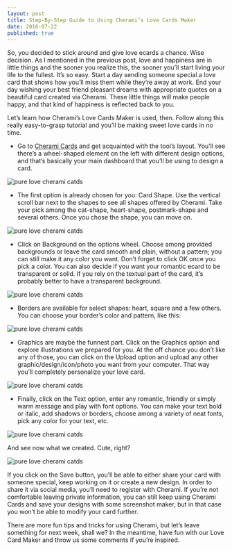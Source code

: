 ```yaml
---
layout: post
title: Step-By-Step Guide to Using Cherami’s Love Cards Maker
date: 2016-07-22
published: true
---
```

So, you decided to stick around and give love ecards a chance. Wise decision. As I mentioned in the previous post, love and happiness are in little things and the sooner you realize this, the sooner you’ll start living your life to the fullest. It’s so easy. Start a day sending someone special a love card that shows how you’ll miss them while they’re away at work. End your day wishing your best friend pleasant dreams with appropriate quotes on a beautiful card created via Cherami. These little things will make people happy, and that kind of happiness is reflected back to you. 

Let’s learn how Cherami’s Love Cards Maker is used, then. Follow along this really easy-to-grasp tutorial and you’ll be making sweet love cards in no time. 

 * Go to [Cherami Cards](https://cherami.cards/love) and get acquainted with the tool’s layout. You’ll see there’s a wheel-shaped element on the left with different design options, and that’s basically your main dashboard that you’ll be using to design a card. 

![pure love cherami catds](http://blog.cherami.cards/assets/img/step/cherami-cover.png#center)

 * The first option is already chosen for you: Card Shape. Use the vertical scroll bar next to the shapes to see all shapes offered by Cherami. Take your pick among the cat-shape, heart-shape, postmark-shape and several others. Once you chose the shape, you can move on.

![pure love cherami catds](http://blog.cherami.cards/assets/img/step/cherami-shape-selected.png#center)

 * Click on Background on the options wheel. Choose among provided backgrounds or leave the card smooth and plain, without a pattern; you can still make it any color you want. Don’t forget to click OK once you pick a color. You can also decide if you want your romantic ecard to be transparent or solid. If you rely on the textual part of the card, it’s probably better to have a transparent background.

![pure love cherami catds](http://blog.cherami.cards/assets/img/step/cherami-wheel-two.png#center)

 * Borders are available for select shapes: heart, square and a few others. You can choose your border’s color and pattern, like this: 

![pure love cherami catds](http://blog.cherami.cards/assets/img/step/cherami-cover-point.png#center)

 * Graphics are maybe the funnest part. Click on the Graphics option and explore illustrations we prepared for you. At the off chance you don’t like any of those, you can click on the Upload option and upload any other graphic/design/icon/photo you want from your computer. That way you’ll completely personalize your love card. 

![pure love cherami catds](http://blog.cherami.cards/assets/img/step/cherami-wheel.png#center)

 * Finally, click on the Text option, enter any romantic, friendly or simply warm message and play with font options. You can make your text bold or italic, add shadows or borders, choose among a variety of neat fonts, pick any color for your text, etc. 

![pure love cherami catds](http://blog.cherami.cards/assets/img/step/cherami-font.png#center)

And see now what we created. Cute, right?

![pure love cherami catds](http://blog.cherami.cards/assets/img/step/cherami-done.png#center)

If you click on the Save button, you’ll be able to either share your card with someone special, keep working on it or create a new design. In order to share it via social media, you’ll need to register with Cherami. If you’re not comfortable leaving private information, you can still keep using Cherami Cards and save your designs with some screenshot maker, but in that case you won’t be able to modify your card further. 

There are more fun tips and tricks for using Cherami, but let’s leave something for next week, shall we? In the meantime, have fun with our Love Card Maker and throw us some comments if you’re inspired. 
